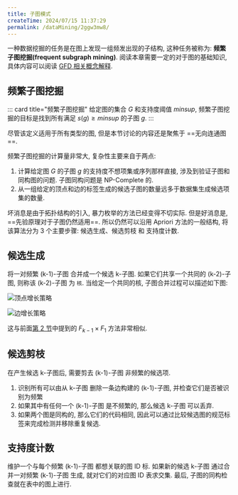 ```yaml
---
title: 子图模式
createTime: 2024/07/15 11:37:29
permalink: /dataMining/2ggw3mw8/
---
```

一种数据挖掘的任务是在图上发现一组频发出现的子结构, 这种任务被称为: **频繁子图挖掘(frequent subgraph mining)**. 阅读本章需要一定的对于图的基础知识, 具体内容可以阅读 [GFD 相关概念解释](/paperNote/9hfux33n/#_4-gfd相关概念解释).

<!-- more -->

## 频繁子图挖掘
::: card  title="频繁子图挖掘"
给定图的集合 $G$ 和支持度阈值 $minsup$, 频繁子图挖掘的目标是找到所有满足 $s(g) \geq minsup$ 的子图 $g$.
:::

尽管该定义适用于所有类型的图, 但是本节讨论的内容还是聚焦于 ==无向连通图==.

频繁子图挖掘的计算量非常大, 复杂性主要来自于两点:
1. 计算给定图 $G$ 的子图 $g$ 的支持度不想项集或序列那样直接, 涉及到验证子图和同构图的问题. 子图同构问题是 NP-Complete 的.
2. 从一组给定的顶点和边的标签生成的候选子图的数量远多于数据集生成候选项集的数量.

坏消息是由于拓扑结构的引入, 暴力枚举的方法已经变得不切实际. 但是好消息是, ==先验原理对于子图仍然适用==. 所以仍然可以沿用 Apriori 方法的一般结构, 将该算法分为 3 个主要步骤: 候选生成、候选剪枝 和 支持度计数.

## 候选生成
将一对频繁 (k-1)-子图 合并成一个候选 k-子图. 如果它们共享一个共同的 (k-2)-子图, 则称该 (k-2)-子图 为 `核`. 当给定一个共同的核, 子图合并过程可以描述如下图:

![顶点增长策略](/illustration/vertex-growth-strategy.png)

![边增长策略](/illustration/edge-growth-strategy.png)

这与前面[第 2 节](/dataMining/ngr8k26m/)中提到的 $F_{k-1} \times F_{1}$ 方法非常相似.

## 候选剪枝
在产生候选 k-子图后, 需要剪去 (k-1)-子图 非频繁的候选项.
1. 识别所有可以由从 k-子图 删除一条边构建的 (k-1)-子图, 并检查它们是否被识别为频繁
2. 如果其中有任何一个 (k-1)-子图 是不频繁的, 那么候选 k-子图 可以丢弃.
3. 如果两个图是同构的, 那么它们的代码相同, 因此可以通过比较候选图的规范标签来完成检测并移除重复候选.

## 支持度计数
维护一个与每个频繁 (k-1)-子图 都想关联的图 ID 标. 如果新的候选 k-子图 通过合并一对频繁 (k-1)-子图 生成, 就对它们的对应图 ID 表求交集. 最后, 子图的同构检查就在表中的图上进行.
